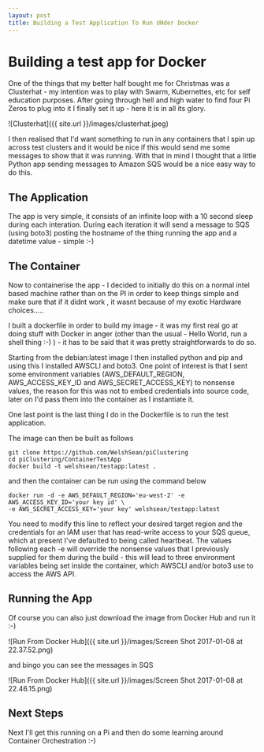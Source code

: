 ```yaml
---
layout: post
title: Building a Test Application To Run UNder Docker
---
```


# Building a test app for Docker

One of the things that my better half bought me for Christmas was a Clusterhat - my intention was to play with Swarm, Kubernettes, etc for self education purposes. After going through hell and high water to find four Pi Zeros to plug into it I finally set it up - here it is in all its glory.


![Clusterhat]({{ site.url }}/images/clusterhat.jpeg)


I then realised that I'd want something to run in any containers that I spin up across test clusters and it would be nice if this would send me some messages to show that it was running. With that in mind I thought that a little Python app sending messages to Amazon SQS would be a nice easy way to do this.

## The Application
The app is very simple, it consists of an infinite loop with a 10 second sleep during each interation. During each iteration it will send a message to SQS (using boto3) posting the hostname of the thing running the app and a datetime value - simple :-)

## The Container
Now to containerise the app - I decided to initially do this on a normal intel based machine rather than on the PI in order to keep things simple and make sure that if it didnt work , it wasnt because of my exotic Hardware choices.....

I built a dockerfile in order to build my image - it was my first real go at doing stuff with Docker in anger (other than the usual - Hello World, run a shell thing :-) ) - it has to be said that it was pretty straightforwards to do so.

Starting from the debian:latest image I then installed python and pip and using this I installed AWSCLI and boto3. One point of interest is that I sent some environment variables (AWS_DEFAULT_REGION, AWS_ACCESS_KEY_ID and AWS_SECRET_ACCESS_KEY) to nonsense values,  the reason for this was not to embed credentials into source code, later on I'd pass them into the container as I instantiate it.

One last point is the last thing I do in the Dockerfile is to run the test application.

The image can then be built as follows

```
git clone https://github.com/WelshSean/piClustering
cd piClustering/ContainerTestApp
docker build -t welshsean/testapp:latest .
```

and then the container can be run using the command below

```
docker run -d -e AWS_DEFAULT_REGION='eu-west-2' -e AWS_ACCESS_KEY_ID='your key id' \
-e AWS_SECRET_ACCESS_KEY='your key' welshsean/testapp:latest
```

You need to modify this line to reflect your desired target region and the credentials for an IAM user that has read-write access to your SQS queue, which at present I've defaulted to being called heartbeat. The values following each -e will override the nonsense values that I previously supplied for them during the build - this will lead to three environment variables being set inside the container, which AWSCLI and/or boto3 use to access the AWS API.

## Running the App
Of course you can also just download the image from Docker Hub and run it :-)

![Run From Docker Hub]({{ site.url }}/images/Screen Shot 2017-01-08 at 22.37.52.png) 

and bingo you can see the messages in SQS

![Run From Docker Hub]({{ site.url }}/images/Screen Shot 2017-01-08 at 22.46.15.png)
 
## Next Steps
Next I'll get this running on a Pi and then do some learning around Container Orchestration :-)